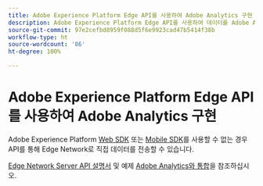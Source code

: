 ```yaml
---
title: Adobe Experience Platform Edge API를 사용하여 Adobe Analytics 구현
description: Adobe Experience Platform Edge API를 사용하여 데이터를 Adobe Analytics로 전송합니다.
source-git-commit: 97e2cefbd8959f088d5f6e9923cad47b5414f38b
workflow-type: ht
source-wordcount: '86'
ht-degree: 100%

---
```


# Adobe Experience Platform Edge API를 사용하여 Adobe Analytics 구현

Adobe Experience Platform [Web SDK](../web-sdk/overview.md) 또는 [Mobile SDK](../mobile-sdk/overview.md)를 사용할 수 없는 경우 API를 통해 Edge Network로 직접 데이터를 전송할 수 있습니다.

[Edge Network Server API 설명서](https://experienceleague.adobe.com/docs/experience-platform/edge-network-server-api/overview.html?lang=ko-KR) 및 예제 [Adobe Analytics와 통합](https://experienceleague.adobe.com/docs/experience-platform/edge-network-server-api/interacting-other-adobe-solutions/interacting-adobe-analytics.html?lang=ko-KR)을 참조하십시오.
